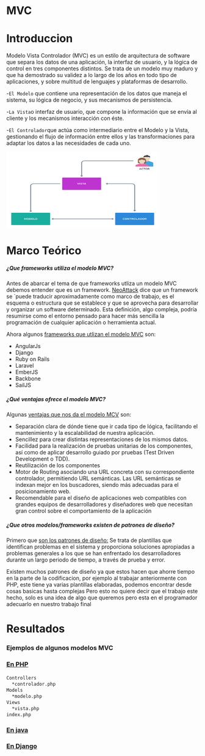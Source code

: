 # MVC

# Introduccion

Modelo Vista Controlador (MVC) es un estilo de arquitectura de software que separa los datos de una aplicación, la interfaz de usuario, y la lógica de control en tres componentes distintos. Se trata de un modelo muy maduro y que ha demostrado su validez a lo largo de los años en todo tipo de aplicaciones, y sobre multitud de lenguajes y plataformas de desarrollo.

-`El Modelo` que contiene una representación de los datos que maneja el sistema, su lógica de negocio, y sus mecanismos de persistencia.

-`La Vista`o interfaz de usuario, que compone la información que se envía al cliente y los mecanismos interacción con éste.

-`El Controlador`que actúa como intermediario entre el Modelo y la Vista, gestionando el flujo de información entre ellos y las transformaciones para adaptar los datos a las necesidades de cada uno.

<img height="200" width="400" src="Vista.png"> 

# Marco Teórico

##### ¿Que frameworks utiliza el modelo MVC?

Antes de abarcar el tema de que frameworks utliza un modelo MVC debemos entender que es un framework. [NeoAttack](https://neoattack.com/neowiki/framework/) dice que un framework se `puede traducir aproximadamente como marco de trabajo, es el esquema o estructura que se establece y que se aprovecha para desarrollar y organizar un software determinado. Esta definición, algo compleja, podría resumirse como el entorno pensado para hacer más sencilla la programación de cualquier aplicación o herramienta actual.

Ahora algunos [frameworks que utlizan el modelo MVC](https://codigofacilito.com/articulos/mvc-model-view-controller-explicado) son:
* AngularJs
* Django
* Ruby on Rails
* Laravel
* EmberJS
* Backbone
* SailJS

##### ¿Qué ventajas ofrece el modelo MVC?

Algunas [ventajas que nos da el modelo MCV](https://marketiweb.com/empresa/blog/item/114-que-es-la-arquitectura-mvc-y-cuales-son-sus-ventajas#:~:text=Entre%20las%20principales%20ventajas%20que,representaciones%20de%20los%20mismos%20datos.) son:

* Separación clara de dónde tiene que ir cada tipo de lógica, facilitando el mantenimiento y la escalabilidad de nuestra aplicación.
* Sencillez para crear distintas representaciones de los mismos datos.
* Facilidad para la realización de pruebas unitarias de los componentes, así como de aplicar desarrollo guiado por pruebas (Test Driven Development o TDD).
* Reutilización de los componentes
* Motor de Routing asociando una URL concreta con su correspondiente controlador, permitiendo URL semánticas. Las URL semánticas se indexan mejor en los buscadores, siendo más adecuadas para el posicionamiento web.
* Recomendable para el diseño de aplicaciones web compatibles con grandes equipos de desarrolladores y diseñadores web que necesitan gran control sobre el comportamiento de la aplicación

##### ¿Que otros modelos/frameworks existen de patrones de diseño?

Primero que [son los patrones de diseño:](https://profile.es/blog/patrones-de-diseno-de-software/) Se trata de plantillas que identifican problemas en el sistema y proporciona soluciones apropiadas a problemas generales a los que se han enfrentado los desarrolladores durante un largo periodo de tiempo, a través de prueba y error.

Existen muchos patrones de diseño ya que estos hacen que ahorre tiempo en la parte de la codificacion, por ejemplo al trabajar anteriormente con PHP, este tiene ya varias plantillas elaboradas, podemos encontrar desde cosas basicas hasta complejas
Pero esto no quiere decir que el trabajo este hecho, solo es una idea de algo que queremos pero esta en el programador adecuarlo en nuestro trabajo final

# Resultados

### Ejemplos de algunos modelos MVC

### [En PHP]()
    Controllers
      *controlador.php
    Models
      *modelo.php
    Views
      *vista.php
    index.php

### [En java]()

### [En Django]()










